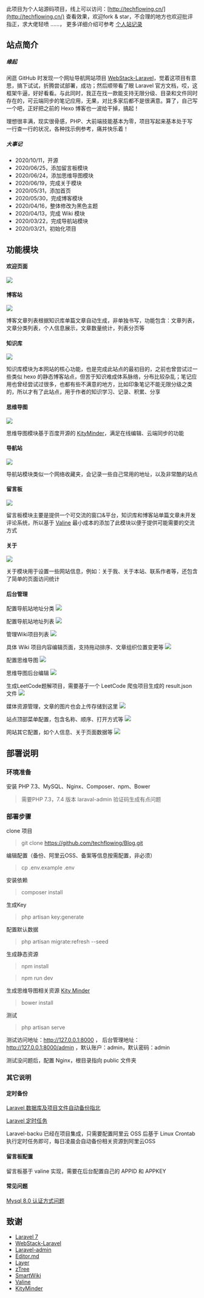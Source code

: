 
此项目为个人站源码项目，线上可以访问：[http://techflowing.cn/](http://techflowing.cn/) 查看效果，欢迎fork & star，不合理的地方也欢迎批评指正，求大佬轻喷 ......，
更多详细介绍可参考 [个人站记录](http://techflowing.cn/wiki/detail/8)

## 站点简介

##### 缘起

闲逛 GitHub 时发现一个网址导航网站项目 [WebStack-Laravel](https://github.com/hui-ho/WebStack-Laravel "WebStack-Laravel")，觉着这项目有意思，搞下试试，折腾尝试部署，成功；然后顺带看了眼 Laravel 官方文档，哎，这框架牛逼，好好看看。与此同时，我正在找一款能支持无限分级、目录和文件同时存在的，可云端同步的笔记应用，无果，对比多家后都不是很满意。算了，自己写一个吧，正好把之前的 Hexo 博客也一波给干掉，搞起！

理想很丰满，现实很骨感，PHP、大前端技能基本为零，项目写起来基本处于写一行查一行的状况，各种找示例参考，痛并快乐着！


##### 大事记

* 2020/10/11，开源
* 2020/06/25，添加留言板模块
* 2020/06/24，添加思维导图模块
* 2020/06/19，完成关于模块
* 2020/05/31，添加首页
* 2020/05/30，完成博客模块
* 2020/04/16，整体修改为黑色主题
* 2020/04/13，完成 Wiki 模块
* 2020/03/22，完成导航站模块
* 2020/03/21，初始化项目

## 功能模块

#### 欢迎页面

![](https://raw.githubusercontent.com/techflowing/Blog/master/screenshot/welcome.png)

#### 博客站

![](https://raw.githubusercontent.com/techflowing/Blog/master/screenshot/blog.png)

博客文章列表根据知识库单篇文章自动生成，非单独书写，功能包含：文章列表，文章分类列表，个人信息展示，文章数量统计，列表分页等

#### 知识库

![](https://raw.githubusercontent.com/techflowing/Blog/master/screenshot/wiki.png)

知识库模块为本网站的核心功能，也是完成此站点的最初目的，之前也曾尝试过一些类似 hexo 的静态博客站点，但苦于知识难成体系脉络，分布比较杂乱；笔记应用也曾经尝试过很多，也都有些不满意的地方，比如印象笔记不能无限分级之类的，所以才有了此站点，用于作者的知识学习、记录、积累、分享

#### 思维导图

![](https://raw.githubusercontent.com/techflowing/Blog/master/screenshot/xmind.png)

思维导图模块基于百度开源的 [KityMinder](https://github.com/fex-team/kityminder)，满足在线编辑、云端同步的功能

#### 导航站

![](https://raw.githubusercontent.com/techflowing/Blog/master/screenshot/navigation.png)

导航站模块类似一个网络收藏夹，会记录一些自己常用的地址，以及非常酷的站点

#### 留言板

![](https://raw.githubusercontent.com/techflowing/Blog/master/screenshot/guestbook.png)

留言板模块主要是提供一个可交流的窗口&平台，知识库和博客站单篇文章未开发评论系统，所以基于 [Valine](https://valine.js.org/) 最小成本的添加了此模块以便于提供可能需要的交流方式

#### 关于

![](https://raw.githubusercontent.com/techflowing/Blog/master/screenshot/about.png)

关于模块用于设置一些网站信息，例如：关于我、关于本站、联系作者等，还包含了简单的页面访问统计

#### 后台管理

配置导航站地址分类
![](https://raw.githubusercontent.com/techflowing/Blog/master/screenshot/Lark20201011222114.png)

配置导航站地址列表
![](https://raw.githubusercontent.com/techflowing/Blog/master/screenshot/Lark20201011222127.png)

管理Wiki项目列表
![](https://raw.githubusercontent.com/techflowing/Blog/master/screenshot/Lark20201011222140.png)

具体 Wiki 项目内容编辑页面，支持拖动排序、文章组织位置变更等
![](https://raw.githubusercontent.com/techflowing/Blog/master/screenshot/Lark20201011224819.png)

配置思维导图
![](https://raw.githubusercontent.com/techflowing/Blog/master/screenshot/Lark20201011222202.png)

思维导图后台编辑
![](https://github.com/techflowing/Blog/blob/master/screenshot/Lark20201019105512.png)

生成LeetCode题解项目，需要基于一个 LeetCode 爬虫项目生成的 result.json 文件
![](https://raw.githubusercontent.com/techflowing/Blog/master/screenshot/Lark20201011222213.png)

媒体资源管理，文章的图片也会上传存储到这里
![](https://raw.githubusercontent.com/techflowing/Blog/master/screenshot/Lark20201011222226.png)

站点顶部菜单配置，包含名称、顺序、打开方式等
![](https://raw.githubusercontent.com/techflowing/Blog/master/screenshot/Lark20201011222239.png)

网站其它配置，如个人信息、关于页面数据等
![](https://raw.githubusercontent.com/techflowing/Blog/master/screenshot/Lark20201011222256.png)

## 部署说明
### 环境准备
安装 PHP 7.3、MySQL、Nginx、Composer、npm、Bower
> 需要PHP 7.3，7.4 版本 laraval-admin 验证码生成有点问题

### 部署步骤

clone 项目
> git clone https://github.com/techflowing/Blog.git

编辑配置（备份、阿里云OSS、备案等信息按需配置，非必须）
> cp .env.example .env

安装依赖
> composer install

生成Key
> php artisan key:generate

配置默认数据
> php artisan migrate:refresh --seed

生成静态资源
> npm install

> npm run dev

生成思维导图相关资源 [Kity Minder](https://github.com/fex-team/kityminder "Kity Minder")
> bower install

测试
> php artisan serve

测试访问地址：http://127.0.0.1:8000  ，
后台管理地址：http://127.0.0.1:8000/admin ，默认账户：admin，默认密码：admin

测试没问题后，配置 Nginx，根目录指向 public 文件夹

### 其它说明

#### 定时备份
[Laravel 数据库及项目文件自动备份指北](https://learnku.com/articles/16185/laravel-database-and-project-code-automatic-backup-north-spatielaravel-backup "Laravel 数据库及项目文件自动备份指北")

[Laravel 定时任务](https://learnku.com/laravel/t/1402/laravel-timing-task "Laravel 定时任务")

Laravel-backu 已经在项目集成，只需要配置阿里云 OSS 后基于 Linux Crontab 执行定时任务即可，每日凌晨会自动备份相关资源到阿里云OSS

#### 留言板配置
留言板基于 valine 实现，需要在后台配置自己的 APPID 和 APPKEY

#### 常见问题

[Mysql 8.0 认证方式问题](https://www.cnblogs.com/cndavidwang/p/9357684.html "Mysql 8.0 认证方式问题")


## 致谢

* [Laravel 7](https://learnku.com/docs/laravel/7.x "Laravel 7")
* [WebStack-Laravel](https://github.com/hui-ho/WebStack-Laravel "WebStack-Laravel")
* [Laravel-admin](https://laravel-admin.org/ "Laravel-admin")
* [Editor.md](http://editor.md.ipandao.com/ "Editor.md")
* [Layer ](https://layer.layui.com/ "Layer ")
* [zTree](http://www.treejs.cn/v3/main.php#_zTreeInfo "zTree")
* [SmartWiki](https://github.com/lifei6671/SmartWiki "SmartWiki")
* [Valine](https://valine.js.org/)
* [KityMinder](https://github.com/fex-team/kityminder)

